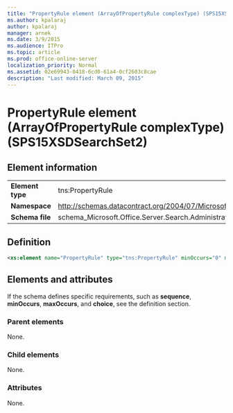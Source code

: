 ```yaml
---
title: "PropertyRule element (ArrayOfPropertyRule complexType) (SPS15XSDSearchSet2)"
ms.author: kpalaraj
author: kpalaraj
manager: arnek
ms.date: 3/9/2015
ms.audience: ITPro
ms.topic: article
ms.prod: office-online-server
localization_priority: Normal
ms.assetid: 02e69943-0418-6cd0-61a4-0cf2603c8cae
description: "Last modified: March 09, 2015"
---
```


# PropertyRule element (ArrayOfPropertyRule complexType) (SPS15XSDSearchSet2)

 
  
## Element information

|||
|:-----|:-----|
|**Element type** <br/> |tns:PropertyRule  <br/> |
|**Namespace** <br/> |http://schemas.datacontract.org/2004/07/Microsoft.Office.Server.Search.Administration  <br/> |
|**Schema file** <br/> |schema_Microsoft.Office.Server.Search.Administration.xsd  <br/> |
   
## Definition

```XML
<xs:element name="PropertyRule" type="tns:PropertyRule" minOccurs="0" maxOccurs="unbounded"></xs:element>

```

## Elements and attributes

If the schema defines specific requirements, such as **sequence**, **minOccurs**, **maxOccurs**, and **choice**, see the definition section. 
  
### Parent elements

None.
  
### Child elements

None.
  
### Attributes

None.
  

